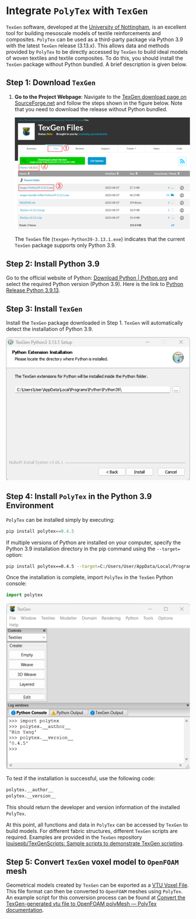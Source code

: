 # Integrate `PolyTex` with `TexGen`

`TexGen` software, developed at the [University of Nottingham](https://www.nottingham.ac.uk/research/groups/composites-research-group/meet-the-team/louise.brown), is an excellent tool for building mesoscale models of textile reinforcements and composites. `PolyTex` can be used as a third-party package via Python 3.9 with the latest `TexGen` release (3.13.x). This allows data and methods provided by `PolyTex` to be directly accessed by `TexGen` to build ideal models of woven textiles and textile composites. To do this, you should install the `TexGen` package without Python bundled. A brief description is given below.

## Step 1: Download `TexGen`

1. **Go to the Project Webpage**: Navigate to the [TexGen download page on SourceForge.net](https://sourceforge.net/projects/texgen/) and follow the steps shown in the figure below. Note that you need to download the release without Python bundled.

   <img src="https://github.com/binyang424/PolyTex/blob/master/doc/source/test/images/texgen-download.png?raw=true" style="zoom: 80%;" />

   The `TexGen` file (`texgen-Python39-3.13.1.exe`) indicates that the current `TexGen` package supports only Python 3.9.

## Step 2: Install Python 3.9 

   Go to the official website of Python: [Download Python | Python.org](https://www.python.org/downloads/) and select the required Python version (Python 3.9). Here is the link to [Python Release Python 3.9.13](https://www.python.org/downloads/release/python-3913/).

## Step 3: Install `TexGen`

   Install the `TexGen` package downloaded in Step 1. `TexGen` will automatically detect the installation of Python 3.9.

<img src="https://github.com/binyang424/PolyTex/blob/master/doc/source/test/images/image-20240624121115642.png?raw=true" style="zoom:110%;" />

## Step 4: Install `PolyTex` in the Python 3.9 Environment

`PolyTex` can be installed simply by executing:

```python
pip install polytex==0.4.5
```

If multiple versions of Python are installed on your computer, specify the Python 3.9 installation directory in the pip command using the `--target=` option:

```bash
pip install polytex==0.4.5 --target=C:/Users/User/AppData/Local/Programs/Python/Python39/Lib/site-packages
```

Once the installation is complete, import `PolyTex` in the `TexGen` Python console:

```python
import polytex
```

<img src="https://github.com/binyang424/PolyTex/blob/master/doc/source/test/images/test_installation.png?raw=true" style="zoom:110%;" />

   To test if the installation is successful, use the following code:

   ```python
   polytex.__author__
   polytex.__version__
   ```

   This should return the developer and version information of the installed `PolyTex`.

At this point, all functions and data in `PolyTex` can be accessed by `TexGen` to build models. For different fabric structures, different `TexGen` scripts are required. Examples are provided in the `TexGen` repository [louisepb/TexGenScripts: Sample scripts to demonstrate TexGen scripting](https://github.com/louisepb/TexGenScripts).

## Step 5: Convert `TexGen` voxel model to `OpenFOAM` mesh

Geometrical models created by `TexGen` can be exported as a [VTU Voxel File](https://texgen.sourceforge.io/index.php/User_Guide#VTU_Voxel_File). This file format can then be converted to `OpenFOAM` meshes using `PolyTex`. An example script for this conversion process can be found at [Convert the TexGen-generated vtu file to OpenFOAM polyMesh — PolyTex documentation](https://polytex.readthedocs.io/en/latest/source/test/texgen_vtu_2_foam.html).

